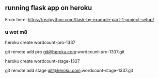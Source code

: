 ## running flask app on heroku

From here: https://realpython.com/flask-by-example-part-1-project-setup/


### u wot m8

heroku create wordcount-pro-1337

git remote add pro git@heroku.com:wordcount-pro-1337.git

heroku create wordcount-stage-1337

git remote add stage git@heroku.com:wordcount-stage-1337.git
